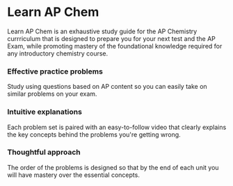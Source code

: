 # Learn AP Chem
Learn AP Chem is an exhaustive study guide for the AP Chemistry currriculum that is designed to prepare you for your next test and the AP Exam, while promoting mastery of the foundational knowledge required for any introductory chemistry course.

### Effective practice problems
Study using questions based on AP content so you can easily take on similar problems on your exam.

### Intuitive explanations
Each problem set is paired with an easy-to-follow video that clearly explains the key concepts behind the problems you're getting wrong.

### Thoughtful approach
The order of the problems is designed so that by the end of each unit you will have mastery over the essential concepts.


